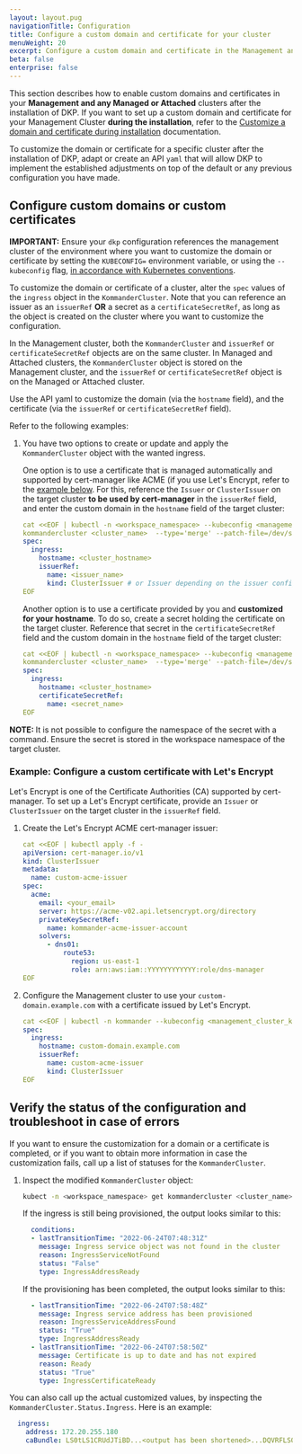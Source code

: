```yaml
---
layout: layout.pug
navigationTitle: Configuration 
title: Configure a custom domain and certificate for your cluster
menuWeight: 20
excerpt: Configure a custom domain and certificate in the Management and any Managed or Attached Clusters
beta: false
enterprise: false
---
```


This section describes how to enable custom domains and certificates in your **Management and any Managed or Attached** clusters after the installation of DKP. If you want to set up a custom domain and certificate for your Management Cluster **during the installation**, refer to the [Customize a domain and certificate during installation][management] documentation.

To customize the domain or certificate for a specific cluster after the installation of DKP, adapt or create an API `yaml` that will allow DKP to implement the established adjustments on top of the default or any previous configuration you have made.

## Configure custom domains or custom certificates

<p class="message--warning"><strong>IMPORTANT:</strong> Ensure your <code>dkp</code> configuration references the management cluster of the environment where you want to customize the domain or certificate by setting the <code>KUBECONFIG=<path></code> environment variable, or using the <code>--kubeconfig</code> flag, <a href="https://kubernetes.io/docs/tasks/access-application-cluster/configure-access-multiple-clusters/">in accordance with Kubernetes conventions</a>.

To customize the domain or certificate of a cluster, alter the `spec` values of the `ingress` object in the `KommanderCluster`. Note that you can reference an issuer as an `issuerRef` **OR** a secret as a `certificateSecretRef`, as long as the object is created on the cluster where you want to customize the configuration.

In the Management cluster, both the `KommanderCluster` and `issuerRef` or `certificateSecretRef` objects are on the same cluster. In Managed and Attached clusters, the `KommanderCluster` object is stored on the Management cluster, and the `issuerRef` or `certificateSecretRef` object is on the Managed or Attached cluster.

Use the API yaml to customize the domain (via the `hostname` field), and the certificate (via the `issuerRef` or `certificateSecretRef` field).

Refer to the following examples:

1.  You have two options to create or update and apply the `KommanderCluster` object with the wanted ingress.

    One option is to use a certificate that is managed automatically and supported by cert-manager like ACME (if you use Let's Encrypt, refer to the [example below](#example-configure-a-custom-certificate-with-lets-encrypt). For this, reference the `Issuer` or `ClusterIssuer` on the target cluster **to be used by cert-manager** in the `issuerRef` field, and enter the custom domain in the `hostname` field of the target cluster:

    ```yaml
    cat <<EOF | kubectl -n <workspace_namespace> --kubeconfig <management_cluster_kubeconfig> patch \ 
    kommandercluster <cluster_name>  --type='merge' --patch-file=/dev/stdin
    spec:
      ingress:
        hostname: <cluster_hostname>
        issuerRef:
          name: <issuer_name>
          kind: ClusterIssuer # or Issuer depending on the issuer config
    EOF
    ```

    Another option is to use a certificate provided by you and **customized for your hostname**. To do so, create a secret holding the certificate on the target cluster. Reference that secret in the `certificateSecretRef` field and the custom domain in the `hostname` field of the target cluster:

    ```yaml
    cat <<EOF | kubectl -n <workspace_namespace> --kubeconfig <management_cluster_kubeconfig> patch \ 
    kommandercluster <cluster_name>  --type='merge' --patch-file=/dev/stdin
    spec:
      ingress:
        hostname: <cluster_hostname>
        certificateSecretRef:
          name: <secret_name>
    EOF
    ```

<p class="message--note"><strong>NOTE: </strong>It is not possible to configure the namespace of the secret with a command. Ensure the secret is stored in the workspace namespace of the target cluster.</p>

### Example: Configure a custom certificate with Let's Encrypt

Let's Encrypt is one of the Certificate Authorities (CA) supported by cert-manager. To set up a Let's Encrypt certificate, provide an `Issuer` or `ClusterIssuer` on the target cluster in the `issuerRef` field.

1.  Create the Let's Encrypt ACME cert-manager issuer:

    ```yaml
    cat <<EOF | kubectl apply -f -
    apiVersion: cert-manager.io/v1
    kind: ClusterIssuer
    metadata:
      name: custom-acme-issuer
    spec:
      acme:
        email: <your_email>
        server: https://acme-v02.api.letsencrypt.org/directory
        privateKeySecretRef:
          name: kommander-acme-issuer-account
        solvers:
          - dns01:
              route53:
                region: us-east-1
                role: arn:aws:iam::YYYYYYYYYYYY:role/dns-manager
    EOF
    ```

1.  Configure the Management cluster to use your `custom-domain.example.com` with a certificate issued by Let's Encrypt.

    ```yaml
    cat <<EOF | kubectl -n kommander --kubeconfig <management_cluster_kubeconfig> patch \ kommandercluster host-cluster  --type='merge' --patch-file=/dev/stdin
    spec:
      ingress:
        hostname: custom-domain.example.com
        issuerRef:
          name: custom-acme-issuer
          kind: ClusterIssuer
    EOF
    ```

## Verify the status of the configuration and troubleshoot in case of errors

If you want to ensure the customization for a domain or a certificate is completed, or if you want to obtain more information in case the customization fails, call up a list of statuses for the `KommanderCluster`.

1.  Inspect the modified `KommanderCluster` object:

    ```bash
    kubect -n <workspace_namespace> get kommandercluster <cluster_name> -o yaml
    ```

    If the ingress is still being provisioned, the output looks similar to this:

    ```yaml
      conditions:
      - lastTransitionTime: "2022-06-24T07:48:31Z"
        message: Ingress service object was not found in the cluster
        reason: IngressServiceNotFound
        status: "False"
        type: IngressAddressReady
    ```

    If the provisioning has been completed, the output looks similar to this:

    ```yaml
      - lastTransitionTime: "2022-06-24T07:58:48Z"
        message: Ingress service address has been provisioned
        reason: IngressServiceAddressFound
        status: "True"
        type: IngressAddressReady
      - lastTransitionTime: "2022-06-24T07:58:50Z"
        message: Certificate is up to date and has not expired
        reason: Ready
        status: "True"
        type: IngressCertificateReady
    ```

You can also call up the actual customized values, by inspecting the `KommanderCluster.Status.Ingress`. Here is an example:

```yaml
  ingress:
    address: 172.20.255.180
    caBundle: LS0tLS1CRUdJTiBD...<output has been shortened>...DQVRFLS0tLS0K
```

[management]: ../../../install/configuration/custom-domain/
